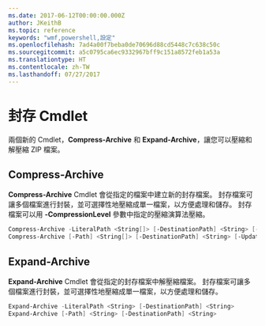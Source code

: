 ```yaml
---
ms.date: 2017-06-12T00:00:00.000Z
author: JKeithB
ms.topic: reference
keywords: "wmf,powershell,設定"
ms.openlocfilehash: 7ad4a00f7beba0de70696d88cd5448c7c638c50c
ms.sourcegitcommit: a5c0795ca6ec9332967bff9c151a8572feb1a53a
ms.translationtype: HT
ms.contentlocale: zh-TW
ms.lasthandoff: 07/27/2017
---
```

# <a name="archive-cmdlets"></a>封存 Cmdlet

兩個新的 Cmdlet，**Compress-Archive** 和 **Expand-Archive**，讓您可以壓縮和解壓縮 ZIP 檔案。

## <a name="compress-archive"></a>Compress-Archive
**Compress-Archive** Cmdlet 會從指定的檔案中建立新的封存檔案。 封存檔案可讓多個檔案進行封裝，並可選擇性地壓縮成單一檔案，以方便處理和儲存。 封存檔案可以用 **-CompressionLevel** 參數中指定的壓縮演算法壓縮。
```powershell
Compress-Archive -LiteralPath <String[]> [-DestinationPath] <String> [-Update] [-CompressionLevel <Microsoft.PowerShell.Commands.CompressionLevel>] 
Compress-Archive [-Path] <String[]> [-DestinationPath] <String> [-Update] [-CompressionLevel <Microsoft.PowerShell.Commands.CompressionLevel>]
```

## <a name="expand-archive"></a>Expand-Archive
**Expand-Archive** Cmdlet 會從指定的封存檔案中解壓縮檔案。 封存檔案可讓多個檔案進行封裝，並可選擇性地壓縮成單一檔案，以方便處理和儲存。
```powershell
Expand-Archive -LiteralPath <String> [-DestinationPath] <String>
Expand-Archive [-Path] <String> [-DestinationPath] <String>
```

